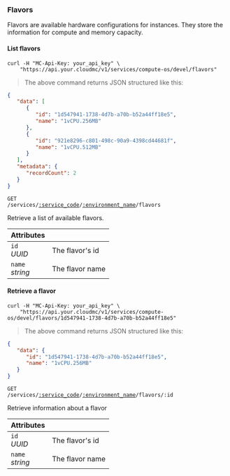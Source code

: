 ### Flavors

Flavors are available hardware configurations for instances. They store the information for compute and memory capacity.

#### List flavors

```shell
curl -H "MC-Api-Key: your_api_key" \
    "https://api.your.cloudmc/v1/services/compute-os/devel/flavors"
```
> The above command returns JSON structured like this:

```json
{
   "data": [
      {
         "id": "1d547941-1738-4d7b-a70b-b52a44ff18e5",
         "name": "1vCPU.256MB"
      },
      {
         "id": "921e8296-c801-498c-90a9-4398cd44681f",
         "name": "1vCPU.512MB"
      }
   ],
   "metadata": {
      "recordCount": 2
   }
}
```

<code>GET /services/<a href="#administration-service-connections">:service_code</a>/<a href="#administration-environments">:environment_name</a>/flavors</code>

Retrieve a list of available flavors.

Attributes | &nbsp;
------- | -----------
`id`<br/>*UUID* | The flavor's id
`name`<br/>*string* | The flavor name

#### Retrieve a flavor

```shell
curl -H "MC-Api-Key: your_api_key" \
    "https://api.your.cloudmc/v1/services/compute-os/devel/flavors/1d547941-1738-4d7b-a70b-b52a44ff18e5"
```
> The above command returns JSON structured like this:

```json
{
   "data": {
      "id": "1d547941-1738-4d7b-a70b-b52a44ff18e5",
      "name": "1vCPU.256MB"
   }
}
```

<code>GET /services/<a href="#administration-service-connections">:service_code</a>/<a href="#administration-environments">:environment_name</a>/flavors/:id</code>

Retrieve information about a flavor

Attributes | &nbsp;
------- | -----------
`id`<br/>*UUID* | The flavor's id
`name`<br/>*string* | The flavor name
